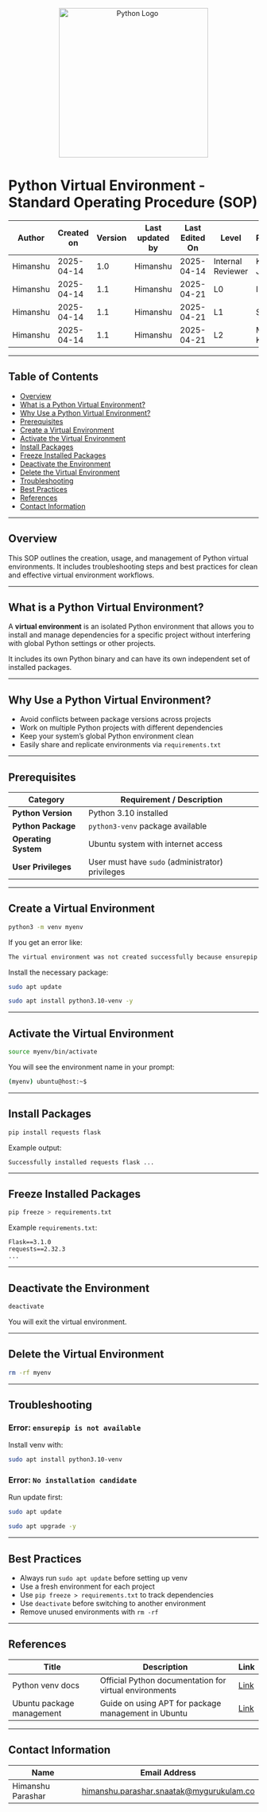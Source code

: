 
<p align="center">
  <img src="https://www.python.org/static/community_logos/python-logo.png" alt="Python Logo" width="300"/>
</p>

# Python Virtual Environment - Standard Operating Procedure (SOP)

| **Author** | **Created on** | **Version** | **Last updated by** | **Last Edited On** | **Level**          | **Reviewer**    |
|------------|----------------|-------------|---------------------|--------------------|--------------------|-----------------|
| Himanshu   | 2025-04-14     | 1.0         | Himanshu            | 2025-04-14         | Internal Reviewer  | Komal Jaiswal   |
| Himanshu   | 2025-04-14     | 1.1         | Himanshu            | 2025-04-21         | L0                 | Imran           |
| Himanshu   | 2025-04-14     | 1.1         | Himanshu            | 2025-04-21         | L1                 | Shashi          |
| Himanshu   | 2025-04-14     | 1.1         | Himanshu            | 2025-04-21         | L2                 | Mahesh Kumar    |

---

## Table of Contents

- [Overview](#overview)
- [What is a Python Virtual Environment?](#what-is-a-python-virtual-environment)
- [Why Use a Python Virtual Environment?](#why-use-a-python-virtual-environment)
- [Prerequisites](#prerequisites)
- [Create a Virtual Environment](#create-a-virtual-environment)
- [Activate the Virtual Environment](#activate-the-virtual-environment)
- [Install Packages](#install-packages)
- [Freeze Installed Packages](#freeze-installed-packages)
- [Deactivate the Environment](#deactivate-the-environment)
- [Delete the Virtual Environment](#delete-the-virtual-environment)
- [Troubleshooting](#troubleshooting)
- [Best Practices](#best-practices)
- [References](#references)
- [Contact Information](#contact-information)

---

## Overview

This SOP outlines the creation, usage, and management of Python virtual environments. It includes troubleshooting steps and best practices for clean and effective virtual environment workflows.

---

## What is a Python Virtual Environment?

A **virtual environment** is an isolated Python environment that allows you to install and manage dependencies for a specific project without interfering with global Python settings or other projects.

It includes its own Python binary and can have its own independent set of installed packages.

---

## Why Use a Python Virtual Environment?

- Avoid conflicts between package versions across projects
- Work on multiple Python projects with different dependencies
- Keep your system’s global Python environment clean
- Easily share and replicate environments via `requirements.txt`

---

## Prerequisites

| Category                  | Requirement / Description                               |
|---------------------------|---------------------------------------------------------|
| **Python Version**         | Python 3.10 installed                                   |
| **Python Package**         | `python3-venv` package available                        |
| **Operating System**       | Ubuntu system with internet access                      |
| **User Privileges**        | User must have `sudo` (administrator) privileges        |

---

## Create a Virtual Environment

```bash
python3 -m venv myenv
```

If you get an error like:

```bash
The virtual environment was not created successfully because ensurepip is not available.
```

Install the necessary package:

```bash
sudo apt update 
```
```bash
sudo apt install python3.10-venv -y
```
---

## Activate the Virtual Environment

```bash
source myenv/bin/activate
```

You will see the environment name in your prompt:

```bash
(myenv) ubuntu@host:~$
```

---

## Install Packages

```bash
pip install requests flask
```

Example output:
```
Successfully installed requests flask ...
```

---

## Freeze Installed Packages

```bash
pip freeze > requirements.txt
```

Example `requirements.txt`:
```
Flask==3.1.0
requests==2.32.3
...
```

---

## Deactivate the Environment

```bash
deactivate
```

You will exit the virtual environment.

---

## Delete the Virtual Environment

```bash
rm -rf myenv
```

---

## Troubleshooting

### Error: `ensurepip is not available`

Install venv with:
```bash
sudo apt install python3.10-venv
```

### Error: `No installation candidate`

Run update first:
```bash
sudo apt update 
```
```bash
sudo apt upgrade -y
```

---

## Best Practices

- Always run `sudo apt update` before setting up venv
- Use a fresh environment for each project
- Use `pip freeze > requirements.txt` to track dependencies
- Use `deactivate` before switching to another environment
- Remove unused environments with `rm -rf`

---

## References

| Title                     | Description                                           | Link                                                                 |
|---------------------------|-------------------------------------------------------|----------------------------------------------------------------------|
| Python venv docs          | Official Python documentation for virtual environments | [Link](https://docs.python.org/3/library/venv.html)                  |
| Ubuntu package management | Guide on using APT for package management in Ubuntu   | [Link](https://help.ubuntu.com/community/AptGet/Howto)              |


---

## Contact Information

| Name              | Email Address                                   |
|-------------------|--------------------------------------------------|
| Himanshu Parashar | himanshu.parashar.snaatak@mygurukulam.co        |
